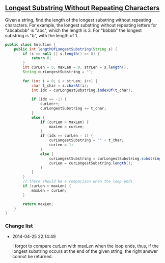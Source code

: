 ## [Longest Substring Without Repeating Characters](http://oj.leetcode.com/problems/longest-substring-without-repeating-characters/)

Given a string, find the length of the longest substring without repeating characters. For example, the longest substring without repeating letters for "abcabcbb" is "abc", which the length is 3. For "bbbbb" the longest substring is "b", with the length of 1.

``` java
public class Solution {
    public int lengthOfLongestSubstring(String s) {
        if (s == null || s.length() == 0) {
            return 0;
        }
        int curLen = 0, maxLen = 0, strLen = s.length();
        String curLongestSubstring = "";
        
        for (int i = 0; i < strLen; i++) {
            char t_char = s.charAt(i);
            int idx = curLongestSubstring.indexOf(t_char);
            
            if (idx == -1) {
                curLen++;
                curLongestSubstring += t_char;
            }
            else {
                if (curLen > maxLen) {
                    maxLen = curLen;
                }
                if (idx == curLen - 1) {
                    curLongestSubstring = "" + t_char;
                    curLen = 1;
                }
                else {
                    curLongestSubstring = curLongestSubstring.substring(idx+1) + t_char;
                    curLen = curLongestSubstring.length();
                }
            }
        }
        // there should be a comparison when the loop ends
        if (curLen > maxLen) {
            maxLen = curLen;
        }
        
        return maxLen;
    }
}
```

### Change list
- 2014-04-25 22:14:49

	I forgot to compare curLen with maxLen when the loop ends, thus, if the longest substring occurs at the end of the given string, the right answer connot be returned.